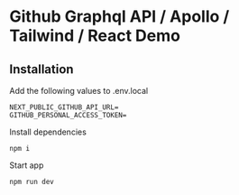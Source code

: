 # Github Graphql API / Apollo / Tailwind / React Demo

## Installation

Add the following values to .env.local

```
NEXT_PUBLIC_GITHUB_API_URL=
GITHUB_PERSONAL_ACCESS_TOKEN=
```

Install dependencies

```
npm i
```

Start app

```
npm run dev
```
